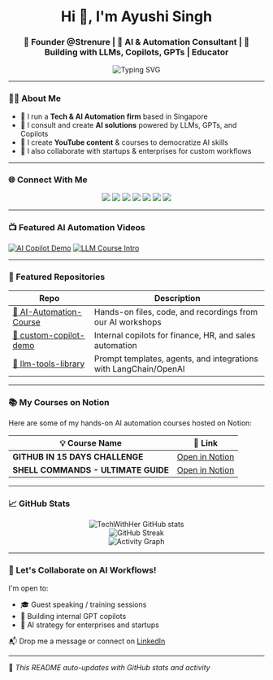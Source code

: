<h1 align="center">Hi 👋, I'm Ayushi Singh</h1>
<h3 align="center">
  💼 Founder @Strenure | 🔮 AI & Automation Consultant | 🚀 Building with LLMs, Copilots, GPTs | Educator
</h3>

<p align="center">
  <img src="https://readme-typing-svg.herokuapp.com?font=Fira+Code&duration=3000&pause=1000&center=true&vCenter=true&width=435&lines=Empowering+AI+Automation+in+Business;Building+with+LLMs+and+Copilots;Creating+AI+Courses+for+Everyone" alt="Typing SVG" />
</p>

---

### 👩‍💻 About Me

- 🚀 I run a **Tech & AI Automation firm** based in Singapore  
- 🧠 I consult and create **AI solutions** powered by LLMs, GPTs, and Copilots  
- 🎥 I create **YouTube content** & courses to democratize AI skills  
- 🤝 I also collaborate with startups & enterprises for custom workflows

---

### 🌐 Connect With Me

<p align="center">
  <a href="https://www.linkedin.com/in/the-ayushi-singh/" target="_blank"><img src="https://img.shields.io/badge/-LinkedIn-blue?style=flat&logo=linkedin" /></a>
  <a href="https://www.instagram.com/ayushisingh_official/" target="_blank"><img src="https://img.shields.io/badge/-Instagram-E4405F?style=flat&logo=instagram&logoColor=white" /></a>
  <a href="https://www.facebook.com/authorayushisingh/" target="_blank"><img src="https://img.shields.io/badge/-Facebook-1877F2?style=flat&logo=facebook&logoColor=white" /></a>
  <a href="https://www.tiktok.com/@strenure" target="_blank"><img src="https://img.shields.io/badge/-TikTok-black?style=flat&logo=tiktok&logoColor=white" /></a>
  <a href="https://www.youtube.com/@Strenure" target="_blank"><img src="https://img.shields.io/badge/-YouTube-red?style=flat&logo=youtube&logoColor=white" /></a>
  <a href="https://x.com/theayushisingh" target="_blank"><img src="https://img.shields.io/badge/-Twitter-1DA1F2?style=flat&logo=twitter&logoColor=white" /></a>
  <a href="https://ayushisingh.com/" target="_blank"><img src="https://img.shields.io/badge/-Website-000000?style=flat&logo=google-chrome&logoColor=white" /></a>
</p>

---

### 📺 Featured AI Automation Videos

[![AI Copilot Demo](https://img.youtube.com/vi/MJ69tFHrsdY/0.jpg)](https://youtu.be/MJ69tFHrsdY?si=YKr9W29NPtBj0Uah)
[![LLM Course Intro](https://img.youtube.com/vi/-tRPvoNDiLw/0.jpg)](https://youtu.be/-tRPvoNDiLw?si=vDaC_yVXKolkOoWq)

---

### 📂 Featured Repositories

| Repo | Description |
|------|-------------|
| [🔧 AI-Automation-Course](https://github.com/TechWithHer/AI-Automation-Course) | Hands-on files, code, and recordings from our AI workshops |
| [🤖 custom-copilot-demo](https://github.com/TechWithHer/custom-copilot-demo) | Internal copilots for finance, HR, and sales automation |
| [🧩 llm-tools-library](https://github.com/TechWithHer/llm-tools-library) | Prompt templates, agents, and integrations with LangChain/OpenAI |

---

### 📚 My Courses on Notion

Here are some of my hands-on AI automation courses hosted on Notion:

| 💡 Course Name | 🔗 Link |
|---------------|--------|
| **GITHUB IN 15 DAYS CHALLENGE** | [Open in Notion](https://ambitious-yam-b71.notion.site/201df188b81e80a68b58fe2244e3ebc9?v=201df188b81e8070b580000c2329604b&source=copy_link) |
| **SHELL COMMANDS - ULTIMATE GUIDE** | [Open in Notion](https://ambitious-yam-b71.notion.site/Module-1-Shell-Commands-The-Ultimate-Guide-197df188b81e80148453f1b1ed676a4a?source=copy_link) |

---

### 📈 GitHub Stats

<p align="center">
  <img src="https://github-readme-stats.vercel.app/api?username=TechWithHer&show_icons=true&theme=radical" alt="TechWithHer GitHub stats" />
  <br />
  <img src="https://github-readme-streak-stats.herokuapp.com/?user=TechWithHer&theme=radical" alt="GitHub Streak" />
  <br />
  <img src="https://github-readme-activity-graph.cyclic.app/graph?username=TechWithHer&theme=rogue" alt="Activity Graph" />
</p>

---

### 🚀 Let's Collaborate on AI Workflows!

I'm open to:
- 🎓 Guest speaking / training sessions
- 🤖 Building internal GPT copilots
- 🧠 AI strategy for enterprises and startups

📬 Drop me a message or connect on [LinkedIn](https://www.linkedin.com/in/the-ayushi-singh/)

---

🔄 *This README auto-updates with GitHub stats and activity*

